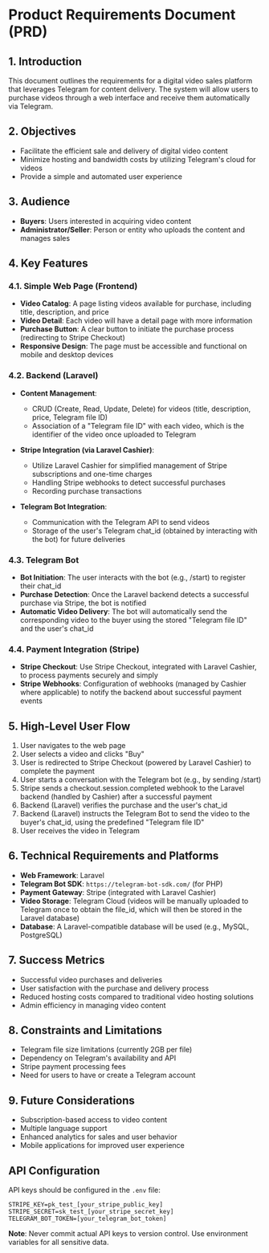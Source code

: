 # Product Requirements Document (PRD)

## 1. Introduction

This document outlines the requirements for a digital video sales platform that leverages Telegram for content delivery. The system will allow users to purchase videos through a web interface and receive them automatically via Telegram.

## 2. Objectives

-   Facilitate the efficient sale and delivery of digital video content
-   Minimize hosting and bandwidth costs by utilizing Telegram's cloud for videos
-   Provide a simple and automated user experience

## 3. Audience

-   **Buyers**: Users interested in acquiring video content
-   **Administrator/Seller**: Person or entity who uploads the content and manages sales

## 4. Key Features

### 4.1. Simple Web Page (Frontend)

-   **Video Catalog**: A page listing videos available for purchase, including title, description, and price
-   **Video Detail**: Each video will have a detail page with more information
-   **Purchase Button**: A clear button to initiate the purchase process (redirecting to Stripe Checkout)
-   **Responsive Design**: The page must be accessible and functional on mobile and desktop devices

### 4.2. Backend (Laravel)

-   **Content Management**:

    -   CRUD (Create, Read, Update, Delete) for videos (title, description, price, Telegram file ID)
    -   Association of a "Telegram file ID" with each video, which is the identifier of the video once uploaded to Telegram

-   **Stripe Integration (via Laravel Cashier)**:

    -   Utilize Laravel Cashier for simplified management of Stripe subscriptions and one-time charges
    -   Handling Stripe webhooks to detect successful purchases
    -   Recording purchase transactions

-   **Telegram Bot Integration**:
    -   Communication with the Telegram API to send videos
    -   Storage of the user's Telegram chat_id (obtained by interacting with the bot) for future deliveries

### 4.3. Telegram Bot

-   **Bot Initiation**: The user interacts with the bot (e.g., /start) to register their chat_id
-   **Purchase Detection**: Once the Laravel backend detects a successful purchase via Stripe, the bot is notified
-   **Automatic Video Delivery**: The bot will automatically send the corresponding video to the buyer using the stored "Telegram file ID" and the user's chat_id

### 4.4. Payment Integration (Stripe)

-   **Stripe Checkout**: Use Stripe Checkout, integrated with Laravel Cashier, to process payments securely and simply
-   **Stripe Webhooks**: Configuration of webhooks (managed by Cashier where applicable) to notify the backend about successful payment events

## 5. High-Level User Flow

1. User navigates to the web page
2. User selects a video and clicks "Buy"
3. User is redirected to Stripe Checkout (powered by Laravel Cashier) to complete the payment
4. User starts a conversation with the Telegram bot (e.g., by sending /start)
5. Stripe sends a checkout.session.completed webhook to the Laravel backend (handled by Cashier) after a successful payment
6. Backend (Laravel) verifies the purchase and the user's chat_id
7. Backend (Laravel) instructs the Telegram Bot to send the video to the buyer's chat_id, using the predefined "Telegram file ID"
8. User receives the video in Telegram

## 6. Technical Requirements and Platforms

-   **Web Framework**: Laravel
-   **Telegram Bot SDK**: `https://telegram-bot-sdk.com/` (for PHP)
-   **Payment Gateway**: Stripe (integrated with Laravel Cashier)
-   **Video Storage**: Telegram Cloud (videos will be manually uploaded to Telegram once to obtain the file_id, which will then be stored in the Laravel database)
-   **Database**: A Laravel-compatible database will be used (e.g., MySQL, PostgreSQL)

## 7. Success Metrics

-   Successful video purchases and deliveries
-   User satisfaction with the purchase and delivery process
-   Reduced hosting costs compared to traditional video hosting solutions
-   Admin efficiency in managing video content

## 8. Constraints and Limitations

-   Telegram file size limitations (currently 2GB per file)
-   Dependency on Telegram's availability and API
-   Stripe payment processing fees
-   Need for users to have or create a Telegram account

## 9. Future Considerations

-   Subscription-based access to video content
-   Multiple language support
-   Enhanced analytics for sales and user behavior
-   Mobile applications for improved user experience

## API Configuration

API keys should be configured in the `.env` file:

```env
STRIPE_KEY=pk_test_[your_stripe_public_key]
STRIPE_SECRET=sk_test_[your_stripe_secret_key]
TELEGRAM_BOT_TOKEN=[your_telegram_bot_token]
```

**Note**: Never commit actual API keys to version control. Use environment variables for all sensitive data.
